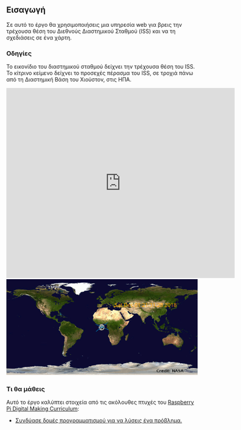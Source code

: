 ## Εισαγωγή

Σε αυτό το έργο θα χρησιμοποιήσεις μια υπηρεσία web για βρεις την τρέχουσα θέση του Διεθνούς Διαστημικού Σταθμού (ISS) και να τη σχεδιάσεις σε ένα χάρτη.

### Οδηγίες

Το εικονίδιο του διαστημικού σταθμού δείχνει την τρέχουσα θέση του ISS. Το κίτρινο κείμενο δείχνει το προσεχές πέρασμα του ISS, σε τροχιά πάνω από τη Διαστημική Βάση του Χιούστον, στις ΗΠΑ.

<div class="trinket">
  <iframe src="https://trinket.io/embed/python/a0ba9cea61?outputOnly=true&start=result" width="600" height="500" frameborder="0" marginwidth="0" marginheight="0" allowfullscreen>
  </iframe>
  <img src="images/iss-final.png">
</div>

### Τι θα μάθεις

Αυτό το έργο καλύπτει στοιχεία από τις ακόλουθες πτυχές του [Raspberry Pi Digital Making Curriculum](http://rpf.io/curriculum):

+ [Συνδύασε δομές προγραμματισμού για να λύσεις ένα πρόβλημα.](https://www.raspberrypi.org/curriculum/programming/builder)